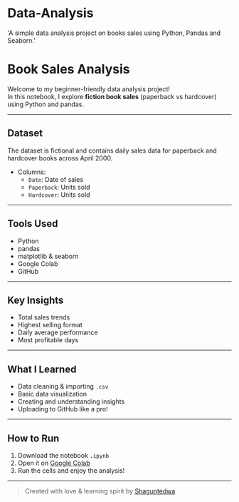 # Data-Analysis
'A simple data analysis project on books sales using Python, Pandas and Seaborn.'
# Book Sales Analysis

Welcome to my beginner-friendly data analysis project!  
In this notebook, I explore **fiction book sales** (paperback vs hardcover) using Python and pandas.

---

## Dataset
The dataset is fictional and contains daily sales data for paperback and hardcover books across April 2000.

- Columns:  
  - `Date`: Date of sales  
  - `Paperback`: Units sold  
  - `Hardcover`: Units sold

---

## Tools Used
- Python
- pandas
- matplotlib & seaborn
- Google Colab
- GitHub

---

## Key Insights
- Total sales trends
- Highest selling format
- Daily average performance
- Most profitable days

---

## What I Learned
- Data cleaning & importing `.csv`
- Basic data visualization
- Creating and understanding insights
- Uploading to GitHub like a pro!

---

## How to Run
1. Download the notebook `.ipynb`
2. Open it on [Google Colab](https://colab.research.google.com/)
3. Run the cells and enjoy the analysis!

---

> Created with love & learning spirit by [Shaguntedwa](https://github.com/Shaguntedwa)
